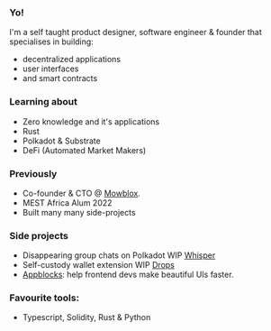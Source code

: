 ### Yo!

I'm a self taught product designer, software engineer & founder that specialises in building: 
* decentralized applications
* user interfaces
* and smart contracts

### Learning about
* Zero knowledge and it's applications
* Rust
* Polkadot & Substrate
* DeFi (Automated Market Makers)

### Previously
- Co-founder & CTO @ [Mowblox](https://mowblox.com).
- MEST Africa Alum 2022
- Built many many side-projects


### Side projects

- Disappearing group chats on Polkadot WIP [Whisper](https://blue-whisper.vercel.app)
- Self-custody wallet extension WIP [Drops](https://github.com/od41/tack)
- [Appblocks](https://appblocks.xyz): help frontend devs make beautiful UIs faster.


### Favourite tools: 

- Typescript, Solidity, Rust & Python


<!--
**od41/od41** is a ✨ _special_ ✨ repository because its `README.md` (this file) appears on your GitHub profile.


